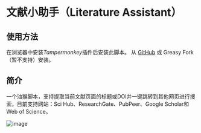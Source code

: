 # 文献小助手（Literature Assistant）

## 使用方法

在浏览器中安装*Tampermonkey*插件后安装此脚本。
从 [GitHub](https://github.com/occasional15/Literature-Assistant/raw/refs/heads/main/%E6%96%87%E7%8C%AE%E5%B0%8F%E5%8A%A9%E6%89%8B%EF%BC%88Literature%20Assistant%EF%BC%89-0.0.1.user.js)  或 Greasy Fork（暂不支持）安装。

## 简介

一个油猴脚本，支持提取当前文献页面的标题或DOI并一键跳转到其他网页进行搜索，目前支持网站：Sci Hub、ResearchGate、PubPeer、Google Scholar和Web of Science。

![image](https://github.com/user-attachments/assets/afd4f9b3-a734-4324-aaed-055a3cadeed5)
